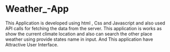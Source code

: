 # Weather_-App
This Application is developed using html , Css and Javascript and also used API calls for fetching the data from the server. This application is works as show the current climate location and also can search the other place weather using provide states name in input. And This application have Attractive User Interface. 
